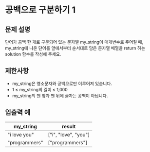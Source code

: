 # 공백으로 구분하기 1

## 문제 설명

단어가 공백 한 개로 구분되어 있는 문자열 my_string이 매개변수로 주어질 때, my_string에 나온 단어를 앞에서부터 순서대로 담은 문자열 배열을 return 하는 solution 함수를 작성해 주세요.  


## 제한사항

- my_string은 영소문자와 공백으로만 이루어져 있습니다.
- 1 ≤ my_string의 길이 ≤ 1,000
- my_string의 맨 앞과 맨 뒤에 글자는 공백이 아닙니다.


## 입출력 예

| my_string     | result               |
|---------------|----------------------|
| "i love you"  | ["i", "love", "you"] |
| "programmers" | ["programmers"]      |
